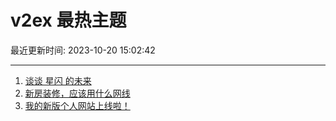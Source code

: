 # v2ex 最热主题

最近更新时间: 2023-10-20 15:02:42

--- 
1. [谈谈 星闪 的未来](https://www.v2ex.com/t/983630) 
2. [新房装修，应该用什么网线](https://www.v2ex.com/t/983669) 
3. [我的新版个人网站上线啦！](https://www.v2ex.com/t/983646) 
